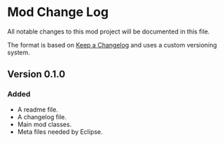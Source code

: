 # Mod Change Log
All notable changes to this mod project will be documented in this file.

The format is based on [Keep a Changelog](http://keepachangelog.com/) and uses a custom versioning system.

## Version 0.1.0
### Added
- A readme file.
- A changelog file.
- Main mod classes.
- Meta files needed by Eclipse.